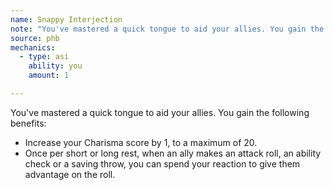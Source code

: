 ```yaml
---
name: Snappy Interjection
note: "You've mastered a quick tongue to aid your allies. You gain the following benefits:"
source: phb
mechanics:
  - type: asi
    ability: you
    amount: 1

---
```

You've mastered a quick tongue to aid your allies. You gain the following benefits:
- Increase your Charisma score by 1, to a maximum of 20.
- Once per short or long rest, when an ally makes an attack roll, an ability check or a saving throw, you can spend your reaction to give them advantage on the roll.

